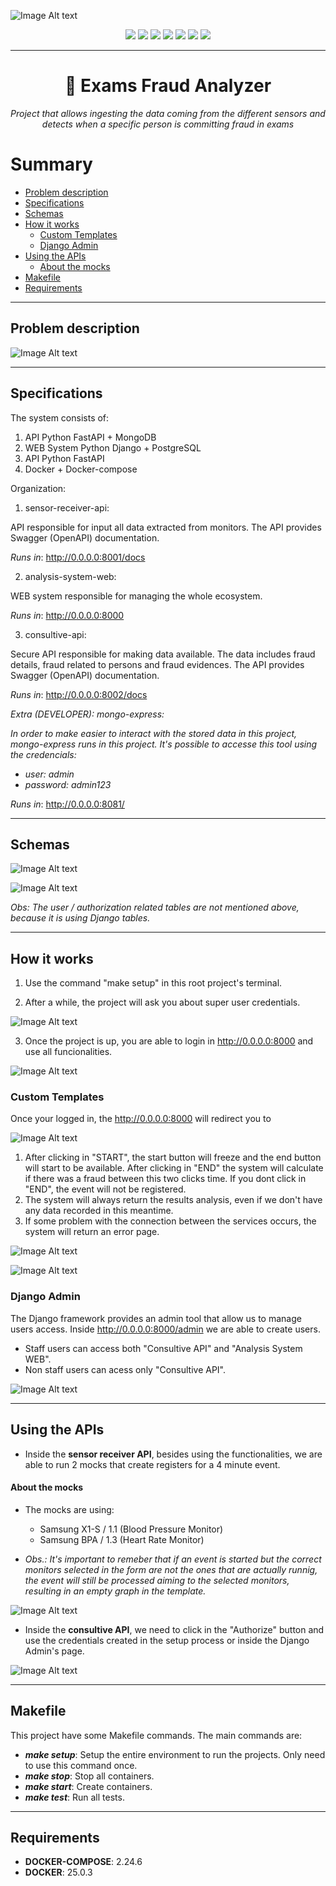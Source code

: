 
<p align="center">

![Image Alt text](/readme_images/initial.png)

</p>

<p align="center">
<img src="https://img.shields.io/badge/docker-25.0.3-blue"/>
<img src="https://img.shields.io/badge/docker--compose-2.24.6-9cf"/>
<img src="https://img.shields.io/badge/python-3.11-yellowgreen"/>
<img src="https://img.shields.io/badge/mongo-7.0.5-green"/>
<img src="https://img.shields.io/badge/postgres-16.1-lightgrey"/>
<img src="https://img.shields.io/badge/framework-fastAPI-brightgreen"/>
<img src="https://img.shields.io/badge/framework-django-green"/>
</p>

---

<h1 align="center">
   🚀 Exams Fraud Analyzer
</h1>
<p align="center">
    <em>
    Project that allows ingesting the data coming from the different sensors and detects when a specific person is committing fraud in exams
    </em>
</p>

Summary
=================

   * [Problem description](#problem-description)
   * [Specifications](#specifications)
   * [Schemas](#schemas)
   * [How it works](#how-it-works)
      * [Custom Templates](#custom-templates)
      * [Django Admin](#django-admin)
   * [Using the APIs](#using-the-apis)
      * [About the mocks](#about-the-mocks)
   * [Makefile](#makefile)
   * [Requirements](#requirements)

---

## Problem description

![Image Alt text](/readme_images/problem.png)

---

## Specifications

The system consists of:

1. API Python FastAPI + MongoDB
2. WEB System Python Django + PostgreSQL
3. API Python FastAPI
4. Docker + Docker-compose

Organization:

1. sensor-receiver-api:

API responsible for input all data extracted from monitors. The API provides Swagger (OpenAPI) documentation.

_Runs in_: http://0.0.0.0:8001/docs

2. analysis-system-web:

WEB system responsible for managing the whole ecosystem.

_Runs in_: http://0.0.0.0:8000

3. consultive-api:

Secure API responsible for making data available. The data includes fraud details, fraud related to persons and fraud evidences. The API provides Swagger (OpenAPI) documentation.

_Runs in_: http://0.0.0.0:8002/docs

_Extra (DEVELOPER): mongo-express:_

_In order to make easier to interact with the stored data in this project, mongo-express runs in this project. It's possible to accesse this tool using the credencials:_
* _user: admin_
* _password: admin123_

_Runs in_: http://0.0.0.0:8081/

---

## Schemas

![Image Alt text](/readme_images/postgresql.png)

![Image Alt text](/readme_images/mongodb.png)

_Obs: The user / authorization related tables are not mentioned above, because it is using Django tables._

---

## How it works

1. Use the command "make setup" in this root project's terminal.

2. After a while, the project will ask you about super user credentials.

![Image Alt text](/readme_images/superuser.png)

3. Once the project is up, you are able to login in http://0.0.0.0:8000 and use all funcionalities.

![Image Alt text](/readme_images/django.png)

### Custom Templates

Once your logged in, the http://0.0.0.0:8000 will redirect you to

![Image Alt text](/readme_images/custompage.png)

1. After clicking in "START", the start button will freeze and the end button will start to be available. After clicking in "END" the system will calculate if there was a fraud between this two clicks time. If you dont click in "END", the event will not be registered.
2. The system will always return the results analysis, even if we don't have any data recorded in this meantime.
3. If some problem with the connection between the services occurs, the system will return an error page.

![Image Alt text](/readme_images/result2.png)

![Image Alt text](/readme_images/error.png)

### Django Admin

The Django framework provides an admin tool that allow us to manage users access. Inside http://0.0.0.0:8000/admin we are able to create users. 

* Staff users can access both "Consultive API" and "Analysis System WEB".
* Non staff users can acess only "Consultive API".

![Image Alt text](/readme_images/admin.png)

---

## Using the APIs

* Inside the **sensor receiver API**, besides using the functionalities, we are able to run 2 mocks that create registers for a 4 minute event.

#### About the mocks

* The mocks are using:
   * Samsung X1-S / 1.1 (Blood Pressure Monitor)
   * Samsung BPA / 1.3 (Heart Rate Monitor)

* _Obs.: It's important to remeber that if an event is started but the correct monitors selected in the form are not the ones that are actually runnig, the event will still be processed aiming to the selected monitors, resulting in an empty graph in the template._

![Image Alt text](/readme_images/sensorapi.png)

* Inside the **consultive API**, we need to click in the "Authorize" button and use the credentials created in the setup process or inside the Django Admin's page.

![Image Alt text](/readme_images/consultiveapi.png)

---

## Makefile

This project have some Makefile commands. The main commands are:

* **_make setup_**: Setup the entire environment to run the projects. Only need to use this command once.
* **_make stop_**: Stop all containers.
* **_make start_**: Create containers.
* **_make test_**: Run all tests.

---

## Requirements

* **DOCKER-COMPOSE**: 2.24.6
* **DOCKER**: 25.0.3
